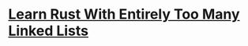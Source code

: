 # [Learn Rust With Entirely Too Many Linked Lists](https://rust-unofficial.github.io/too-many-lists/)
